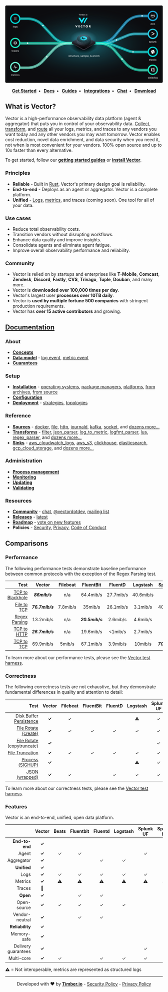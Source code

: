 <p align="center">
  <img src="docs/assets/images/diagram.svg" alt="Vector">
</p>
<p align="center">
  <strong>
    <a href="https://vector.dev/guides/getting-started/">Get Started<a/>&nbsp;&nbsp;&bull;&nbsp;&nbsp;
    <a href="https://vector.dev/docs/">Docs<a/>&nbsp;&nbsp;&bull;&nbsp;&nbsp;
    <a href="https://vector.dev/guides/">Guides<a/>&nbsp;&nbsp;&bull;&nbsp;&nbsp;
    <a href="https://vector.dev/components/">Integrations<a/>&nbsp;&nbsp;&bull;&nbsp;&nbsp;
    <a href="https://chat.vector.dev">Chat<a/>&nbsp;&nbsp;&bull;&nbsp;&nbsp;
    <a href="https://vector.dev/releases/latest/download/">Download<a/>
  </strong>
</p>

## What is Vector?

Vector is a high-performance observability data platform (agent & aggregator)
that puts you in control of your observability data. [Collect][docs.sources],
[transform][docs.transforms], and [route][docs.sinks] all your logs, metrics,
and traces to any vendors you want today and any other vendors you may want
tomorrow. Vector enables cost reduction, novel data enrichment, and data
security when you need it, not when is most convenient for your vendors.
100% open source and up to 10x faster than every alternative.

To get started, follow our [**getting started guides**][urls.getting_started]
or [**install Vector**][docs.installation].

### Principles

* **Reliable** - Built in [Rust][urls.rust], Vector's primary design goal is reliability.
* **End-to-end** - Deploys as an agent or aggregator. Vector is a complete platform.
* **Unified** - [Logs][docs.data-model.log], [metrics][docs.data-model.metric], and traces (coming soon). One tool for all of your data.

### Use cases

* Reduce total observability costs.
* Transition vendors without disrupting workflows.
* Enhance data quality and improve insights.
* Consolidate agents and eliminate agent fatigue.
* Improve overall observability performance and reliability.

### Community

* Vector is relied on by startups and enterprises like **T-Mobile**,
  **Comcast**, **Zendesk**, **Discord**, **Fastly**, **CVS**, **Trivago**,
  **Tuple**, **Douban**, and many more.
* Vector is **downloaded over 100,000 times per day**.
* Vector's largest user **processes over 10TB daily**.
* Vector is **used by multiple fortune 500 companies** with stringent production requirements.
* Vector has **over 15 active contributors** and growing.

## [Documentation](https://vector.dev/docs/)

### About

* [**Concepts**][docs.concepts]
* [**Data model**][docs.data_model] - [log event][docs.data-model.log], [metric event][docs.data-model.metric]
* [**Guarantees**][docs.guarantees]

### Setup

* [**Installation**][docs.installation] - [operating systems][docs.operating_systems], [package managers][docs.package_managers], [platforms][docs.platforms], [from archives][docs.from-archives], [from source][docs.from-source]
* [**Configuration**][docs.configuration]
* [**Deployment**][docs.deployment] - [strategies][docs.strategies], [topologies][docs.topologies]

### Reference

* [**Sources**][docs.sources] - [docker][docs.sources.docker], [file][docs.sources.file], [http][docs.sources.http], [journald][docs.sources.journald], [kafka][docs.sources.kafka], [socket][docs.sources.socket], and [dozens more...][docs.sources]
* [**Transforms**][docs.transforms] - [filter][docs.transforms.filter], [json_parser][docs.transforms.json_parser], [log_to_metric][docs.transforms.log_to_metric], [logfmt_parser][docs.transforms.logfmt_parser], [lua][docs.transforms.lua], [regex_parser][docs.transforms.regex_parser], and [dozens more...][docs.transforms]
* [**Sinks**][docs.sinks] - [aws_cloudwatch_logs][docs.sinks.aws_cloudwatch_logs], [aws_s3][docs.sinks.aws_s3], [clickhouse][docs.sinks.clickhouse], [elasticsearch][docs.sinks.elasticsearch], [gcp_cloud_storage][docs.sinks.gcp_cloud_storage], and [dozens more...][docs.sinks]

### Administration

* [**Process management**][docs.process-management]
* [**Monitoring**][docs.monitoring]
* [**Updating**][docs.updating]
* [**Validating**][docs.validating]

### Resources

* [**Community**][urls.vector_community] - [chat][urls.vector_chat], [@vectordotdev][urls.vector_twitter], [mailing list][urls.mailing_list]
* [**Releases**][urls.vector_releases] - [latest][urls.latest]
* [**Roadmap**][urls.vector_roadmap] - [vote on new features][urls.vote_feature]
* **Policies** - [Security][urls.vector_security_policy], [Privacy][urls.vector_privacy_policy], [Code of Conduct][urls.vector_code_of_conduct]

## Comparisons

### Performance

The following performance tests demonstrate baseline performance between
common protocols with the exception of the Regex Parsing test.

|                                                                                                               Test |     Vector      | Filebeat |    FluentBit    |  FluentD  | Logstash  |    SplunkUF     | SplunkHF |
|-------------------------------------------------------------------------------------------------------------------:|:---------------:|:--------:|:---------------:|:---------:|:---------:|:---------------:|:--------:|
| [TCP to Blackhole](https://github.com/timberio/vector-test-harness/tree/master/cases/tcp_to_blackhole_performance) |  _**86mib/s**_  |   n/a    |    64.4mib/s    | 27.7mib/s | 40.6mib/s |       n/a       |   n/a    |
|           [File to TCP](https://github.com/timberio/vector-test-harness/tree/master/cases/file_to_tcp_performance) | _**76.7mib/s**_ | 7.8mib/s |     35mib/s     | 26.1mib/s | 3.1mib/s  |    40.1mib/s    | 39mib/s  |
|       [Regex Parsing](https://github.com/timberio/vector-test-harness/tree/master/cases/regex_parsing_performance) |    13.2mib/s    |   n/a    | _**20.5mib/s**_ | 2.6mib/s  | 4.6mib/s  |       n/a       | 7.8mib/s |
|           [TCP to HTTP](https://github.com/timberio/vector-test-harness/tree/master/cases/tcp_to_http_performance) | _**26.7mib/s**_ |   n/a    |    19.6mib/s    |  <1mib/s  | 2.7mib/s  |       n/a       |   n/a    |
|             [TCP to TCP](https://github.com/timberio/vector-test-harness/tree/master/cases/tcp_to_tcp_performance) |    69.9mib/s    |  5mib/s  |    67.1mib/s    | 3.9mib/s  |  10mib/s  | _**70.4mib/s**_ | 7.6mib/s |

To learn more about our performance tests, please see the [Vector test harness][urls.vector_test_harness].

### Correctness

The following correctness tests are not exhaustive, but they demonstrate
fundamental differences in quality and attention to detail:

|                                                                                                                             Test | Vector | Filebeat | FluentBit | FluentD | Logstash | Splunk UF | Splunk HF |
|---------------------------------------------------------------------------------------------------------------------------------:|:------:|:--------:|:---------:|:-------:|:--------:|:---------:|:---------:|
| [Disk Buffer Persistence](https://github.com/timberio/vector-test-harness/tree/master/cases/disk_buffer_persistence_correctness) | **✓**  |    ✓     |           |         |    ⚠     |     ✓     |     ✓     |
|         [File Rotate (create)](https://github.com/timberio/vector-test-harness/tree/master/cases/file_rotate_create_correctness) | **✓**  |    ✓     |     ✓     |    ✓    |    ✓     |     ✓     |     ✓     |
| [File Rotate (copytruncate)](https://github.com/timberio/vector-test-harness/tree/master/cases/file_rotate_truncate_correctness) | **✓**  |          |           |         |          |     ✓     |     ✓     |
|                   [File Truncation](https://github.com/timberio/vector-test-harness/tree/master/cases/file_truncate_correctness) | **✓**  |    ✓     |     ✓     |    ✓    |    ✓     |     ✓     |     ✓     |
|                         [Process (SIGHUP)](https://github.com/timberio/vector-test-harness/tree/master/cases/sighup_correctness) | **✓**  |          |           |         |    ⚠     |     ✓     |     ✓     |
|                     [JSON (wrapped)](https://github.com/timberio/vector-test-harness/tree/master/cases/wrapped_json_correctness) | **✓**  |    ✓     |           |    ✓    |    ✓     |     ✓     |     ✓     |

To learn more about our correctness tests, please see the [Vector test harness][urls.vector_test_harness].

### Features

Vector is an end-to-end, unified, open data platform.

|                     | **Vector** | Beats | Fluentbit | Fluentd | Logstash | Splunk UF | Splunk HF |
|--------------------:|:----------:|:-----:|:---------:|:-------:|:--------:|:---------:|:---------:|
|      **End-to-end** |   **✓**    |       |           |         |          |           |           |
|               Agent |   **✓**    |   ✓   |     ✓     |         |          |     ✓     |           |
|          Aggregator |   **✓**    |       |           |    ✓    |    ✓     |           |     ✓     |
|         **Unified** |   **✓**    |       |           |         |          |           |           |
|                Logs |   **✓**    |   ✓   |     ✓     |    ✓    |    ✓     |     ✓     |     ✓     |
|             Metrics |   **✓**    |   ⚠   |     ⚠     |    ⚠    |    ⚠     |     ⚠     |     ⚠     |
|              Traces |     🚧      |       |           |         |          |           |           |
|            **Open** |   **✓**    |       |     ✓     |    ✓    |          |           |           |
|         Open-source |   **✓**    |   ✓   |     ✓     |    ✓    |    ✓     |           |           |
|      Vendor-neutral |   **✓**    |       |     ✓     |    ✓    |          |           |           |
|     **Reliability** |   **✓**    |       |           |         |          |           |           |
|         Memory-safe |   **✓**    |       |           |         |          |           |           |
| Delivery guarantees |   **✓**    |       |           |         |          |     ✓     |     ✓     |
|          Multi-core |   **✓**    |   ✓   |           |    ✓    |    ✓     |     ✓     |     ✓     |


⚠ = Not interoperable, metrics are represented as structured logs

---

<p align="center">
  Developed with ❤️ by <strong><a href="https://timber.io">Timber.io</a></strong> - <a href="https://github.com/timberio/vector/security/policy">Security Policy</a> - <a href="https://github.com/timberio/vector/blob/master/PRIVACY.md">Privacy Policy</a>
</p>

[docs.administration.process-management]: https://vector.dev/docs/administration/process-management/
[docs.administration.validating]: https://vector.dev/docs/administration/validating/
[docs.concepts]: https://vector.dev/docs/about/concepts/
[docs.configuration]: https://vector.dev/docs/setup/configuration/
[docs.data-model.log#timestamps]: https://vector.dev/docs/about/data-model/log/#timestamps
[docs.data-model.log#types]: https://vector.dev/docs/about/data-model/log/#types
[docs.data-model.log]: https://vector.dev/docs/about/data-model/log/
[docs.data-model.metric#aggregated_histogram]: https://vector.dev/docs/about/data-model/metric/#aggregated_histogram
[docs.data-model.metric#aggregated_summary]: https://vector.dev/docs/about/data-model/metric/#aggregated_summary
[docs.data-model.metric]: https://vector.dev/docs/about/data-model/metric/
[docs.data_model]: https://vector.dev/docs/about/data-model/
[docs.deployment]: https://vector.dev/docs/setup/deployment/
[docs.from-archives]: https://vector.dev/docs/setup/installation/manual/from-archives/
[docs.from-source]: https://vector.dev/docs/setup/installation/manual/from-source/
[docs.global-options#log_schema]: https://vector.dev/docs/reference/global-options/#log_schema
[docs.guarantees]: https://vector.dev/docs/about/guarantees/
[docs.installation]: https://vector.dev/docs/setup/installation/
[docs.monitoring]: https://vector.dev/docs/administration/monitoring/
[docs.operating_systems]: https://vector.dev/docs/setup/installation/operating-systems/
[docs.package_managers]: https://vector.dev/docs/setup/installation/package-managers/
[docs.platforms]: https://vector.dev/docs/setup/installation/platforms/
[docs.process-management#reloading]: https://vector.dev/docs/administration/process-management/#reloading
[docs.process-management#starting]: https://vector.dev/docs/administration/process-management/#starting
[docs.process-management]: https://vector.dev/docs/administration/process-management/
[docs.reference.templating]: https://vector.dev/docs/reference/templating/
[docs.sinks.aws_cloudwatch_logs]: https://vector.dev/docs/reference/sinks/aws_cloudwatch_logs/
[docs.sinks.aws_s3#partitioning]: https://vector.dev/docs/reference/sinks/aws_s3/#partitioning
[docs.sinks.aws_s3]: https://vector.dev/docs/reference/sinks/aws_s3/
[docs.sinks.clickhouse]: https://vector.dev/docs/reference/sinks/clickhouse/
[docs.sinks.elasticsearch]: https://vector.dev/docs/reference/sinks/elasticsearch/
[docs.sinks.gcp_cloud_storage]: https://vector.dev/docs/reference/sinks/gcp_cloud_storage/
[docs.sinks.gcp_pubsub]: https://vector.dev/docs/reference/sinks/gcp_pubsub/
[docs.sinks]: https://vector.dev/docs/reference/sinks/
[docs.sources.docker]: https://vector.dev/docs/reference/sources/docker/
[docs.sources.file#multiline]: https://vector.dev/docs/reference/sources/file/#multiline
[docs.sources.file]: https://vector.dev/docs/reference/sources/file/
[docs.sources.http]: https://vector.dev/docs/reference/sources/http/
[docs.sources.journald]: https://vector.dev/docs/reference/sources/journald/
[docs.sources.kafka]: https://vector.dev/docs/reference/sources/kafka/
[docs.sources.socket]: https://vector.dev/docs/reference/sources/socket/
[docs.sources]: https://vector.dev/docs/reference/sources/
[docs.strategies#daemon]: https://vector.dev/docs/setup/deployment/strategies/#daemon
[docs.strategies#service]: https://vector.dev/docs/setup/deployment/strategies/#service
[docs.strategies#sidecar]: https://vector.dev/docs/setup/deployment/strategies/#sidecar
[docs.strategies]: https://vector.dev/docs/setup/deployment/strategies/
[docs.topologies]: https://vector.dev/docs/setup/deployment/topologies/
[docs.transforms.filter]: https://vector.dev/docs/reference/transforms/filter/
[docs.transforms.grok_parser]: https://vector.dev/docs/reference/transforms/grok_parser/
[docs.transforms.json_parser]: https://vector.dev/docs/reference/transforms/json_parser/
[docs.transforms.log_to_metric]: https://vector.dev/docs/reference/transforms/log_to_metric/
[docs.transforms.logfmt_parser]: https://vector.dev/docs/reference/transforms/logfmt_parser/
[docs.transforms.lua]: https://vector.dev/docs/reference/transforms/lua/
[docs.transforms.regex_parser#types]: https://vector.dev/docs/reference/transforms/regex_parser/#types
[docs.transforms.regex_parser]: https://vector.dev/docs/reference/transforms/regex_parser/
[docs.transforms.swimlanes]: https://vector.dev/docs/reference/transforms/swimlanes/
[docs.transforms]: https://vector.dev/docs/reference/transforms/
[docs.updating]: https://vector.dev/docs/administration/updating/
[docs.validating]: https://vector.dev/docs/administration/validating/
[docs.what-is-vector]: https://vector.dev/docs/about/what-is-vector/
[guides.advanced.unit-testing]: https://vector.dev/guides/advanced/unit-testing/
[pages.releases]: https://vector.dev/releases/
[urls.getting_started]: https://vector.dev/guides/getting-started/
[urls.issue_1802]: https://github.com/timberio/vector/issues/1802
[urls.latest]: https://vector.dev/releases/latest/
[urls.mailing_list]: https://vector.dev/community/
[urls.pr_721]: https://github.com/timberio/vector/pull/721
[urls.rust]: https://www.rust-lang.org/
[urls.rust_memory_safety]: https://hacks.mozilla.org/2019/01/fearless-security-memory-safety/
[urls.vector_chat]: https://chat.vector.dev
[urls.vector_code_of_conduct]: https://github.com/timberio/vector/blob/master/CODE_OF_CONDUCT.md
[urls.vector_community]: https://vector.dev/community/
[urls.vector_download]: https://vector.dev/releases/latest/download/
[urls.vector_enriching_transforms]: https://vector.dev/components/?functions%5B%5D=enrich
[urls.vector_highlights]: https://vector.dev/highlights/
[urls.vector_parsing_transforms]: https://vector.dev/components/?functions%5B%5D=parse
[urls.vector_performance]: https://vector.dev/#performance
[urls.vector_privacy_policy]: https://github.com/timberio/vector/blob/master/PRIVACY.md
[urls.vector_releases]: https://vector.dev/releases/latest/
[urls.vector_repo]: https://github.com/timberio/vector
[urls.vector_roadmap]: https://github.com/timberio/vector/milestones?direction=asc&sort=due_date&state=open
[urls.vector_security_policy]: https://github.com/timberio/vector/security/policy
[urls.vector_test_harness]: https://github.com/timberio/vector-test-harness/
[urls.vector_twitter]: https://twitter.com/vectordotdev
[urls.vote_feature]: https://github.com/timberio/vector/issues?q=is%3Aissue+is%3Aopen+sort%3Areactions-%2B1-desc+label%3A%22Type%3A+New+Feature%22
